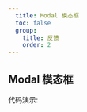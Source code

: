 ```yaml
---
  title: Modal 模态框
  toc: false
  group: 
    title: 反馈
    order: 2
---
```

## Modal 模态框

代码演示:

<code src="./demo/basic.jsx" ></code>

<API></API>
